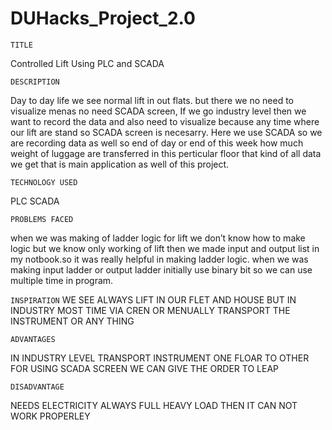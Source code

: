 # DUHacks_Project_2.0

``TITLE``

Controlled Lift Using PLC and SCADA

``DESCRIPTION``

Day to day life we see normal lift in out flats. but there we no need to visualize menas no need SCADA screen, If we go industry level then we want to record the data and also need to visualize because any time where our lift are stand so SCADA screen is necesarry. Here we use SCADA so we are recording data as well so end of day or end of this week how much weight of luggage are transferred in this perticular floor that kind of all data we get that is main application as well of this project.

``TECHNOLOGY USED``

PLC
SCADA

``PROBLEMS FACED``

when we was making of ladder logic for lift we don’t know  how to make logic but we know only working of lift  then we made input and output  list in my notbook.so it was really helpful in making ladder logic. when we was making input ladder  or output ladder initially use binary bit so we can use multiple time in program.

``INSPIRATION``
WE SEE ALWAYS LIFT IN OUR FLET AND HOUSE BUT IN INDUSTRY MOST TIME VIA CREN OR MENUALLY TRANSPORT THE INSTRUMENT OR ANY THING

``ADVANTAGES``

IN INDUSTRY LEVEL TRANSPORT INSTRUMENT ONE FLOAR TO OTHER FOR
USING SCADA SCREEN WE CAN GIVE THE ORDER TO LEAP

``DISADVANTAGE``

 NEEDS ELECTRICITY ALWAYS
 FULL HEAVY LOAD THEN IT CAN NOT WORK PROPERLEY
